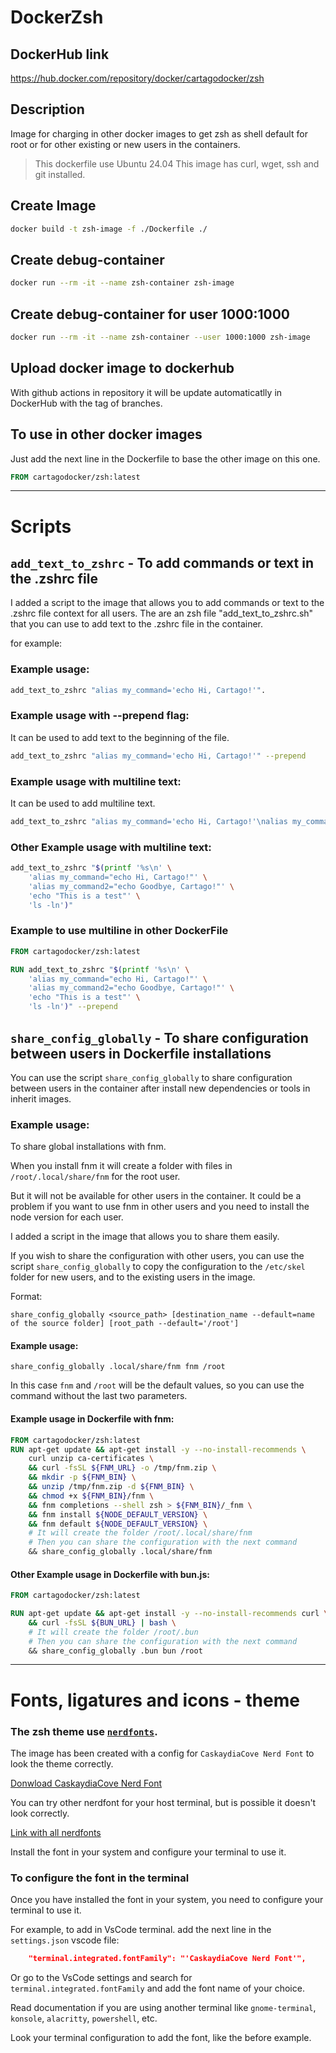 # DockerZsh

## DockerHub link

https://hub.docker.com/repository/docker/cartagodocker/zsh

## Description

Image for charging in other docker images to get zsh as shell default for root or for other existing or new users in the containers.

> This dockerfile use Ubuntu 24.04
> This image has curl, wget, ssh and git installed.

## Create Image

```bash
docker build -t zsh-image -f ./Dockerfile ./
```

## Create debug-container

```bash
docker run --rm -it --name zsh-container zsh-image
```

## Create debug-container for user 1000:1000

```bash
docker run --rm -it --name zsh-container --user 1000:1000 zsh-image
```

## Upload docker image to dockerhub

With github actions in repository it will be update automaticatlly in DockerHub with the tag of branches.

## To use in other docker images

Just add the next line in the Dockerfile to base the other image on this one.

```Dockerfile
FROM cartagodocker/zsh:latest
```

---

# Scripts

## `add_text_to_zshrc` - To add commands or text in the .zshrc file

I added a script to the image that allows you to add commands or text to the .zshrc file context for all users.
The are an zsh file "add_text_to_zshrc.sh" that you can use to add text to the .zshrc file in the container.

for example:

### Example usage:

```bash
add_text_to_zshrc "alias my_command='echo Hi, Cartago!'".
```

### Example usage with --prepend flag:

It can be used to add text to the beginning of the file.

```bash
add_text_to_zshrc "alias my_command='echo Hi, Cartago!'" --prepend
```

### Example usage with multiline text:

It can be used to add multiline text.

```bash
add_text_to_zshrc "alias my_command='echo Hi, Cartago!'\nalias my_command2='echo Hi, Cartago!'" --prepend
```

### Other Example usage with multiline text:

```bash
add_text_to_zshrc "$(printf '%s\n' \
    'alias my_command="echo Hi, Cartago!"' \
    'alias my_command2="echo Goodbye, Cartago!"' \
    'echo "This is a test"' \
    'ls -ln')"
```

### Example to use multiline in other DockerFile

```Dockerfile
FROM cartagodocker/zsh:latest

RUN add_text_to_zshrc "$(printf '%s\n' \
    'alias my_command="echo Hi, Cartago!"' \
    'alias my_command2="echo Goodbye, Cartago!"' \
    'echo "This is a test"' \
    'ls -ln')" --prepend
```

## `share_config_globally` - To share configuration between users in Dockerfile installations

You can use the script `share_config_globally` to share configuration between users in the container after install new dependencies or tools in inherit images.

### Example usage:

To share global installations with fnm.

When you install fnm it will create a folder with files in `/root/.local/share/fnm` for the root user.

But it will not be available for other users in the container. It could be a problem if you want to use fnm in other users and you need to install the node version for each user.

I added a script in the image that allows you to share them easily.

If you wish to share the configuration with other users, you can use the script `share_config_globally` to copy the configuration to the `/etc/skel` folder for new users, and to the existing users in the image.

Format:

`share_config_globally <source_path> [destination_name --default=name of the source folder] [root_path --default='/root']`

#### Example usage:

```
share_config_globally .local/share/fnm fnm /root
```

In this case `fnm` and `/root` will be the default values, so you can use the command without the last two parameters.

#### Example usage in Dockerfile with fnm:

```Dockerfile
FROM cartagodocker/zsh:latest
RUN apt-get update && apt-get install -y --no-install-recommends \
    curl unzip ca-certificates \
    && curl -fsSL ${FNM_URL} -o /tmp/fnm.zip \
    && mkdir -p ${FNM_BIN} \
    && unzip /tmp/fnm.zip -d ${FNM_BIN} \
    && chmod +x ${FNM_BIN}/fnm \
    && fnm completions --shell zsh > ${FNM_BIN}/_fnm \
    && fnm install ${NODE_DEFAULT_VERSION} \
    && fnm default ${NODE_DEFAULT_VERSION} \
    # It will create the folder /root/.local/share/fnm
    # Then you can share the configuration with the next command
    && share_config_globally .local/share/fnm
```


#### Other Example usage in Dockerfile with bun.js:

```Dockerfile
FROM cartagodocker/zsh:latest

RUN apt-get update && apt-get install -y --no-install-recommends curl \
    && curl -fsSL ${BUN_URL} | bash \
    # It will create the folder /root/.bun
    # Then you can share the configuration with the next command
    && share_config_globally .bun bun /root
```


---

# Fonts, ligatures and icons - theme

### The zsh theme use [``nerdfonts``](https://www.nerdfonts.com/font-downloads).

The image has been created with a config for `CaskaydiaCove Nerd Font` to look the theme correctly.

[Donwload CaskaydiaCove Nerd Font](https://github.com/ryanoasis/nerd-fonts/releases/download/v3.3.0/CascadiaCode.zip)

You can try other nerdfont for your host terminal, but is possible it doesn't look correctly.

[Link with all nerdfonts](https://www.nerdfonts.com/font-downloads)

Install the font in your system and configure your terminal to use it.

### To configure the font in the terminal

Once you have installed the font in your system, you need to configure your terminal to use it.

For example, to add in VsCode terminal.  add the next line in the `settings.json` vscode file:

```json
	"terminal.integrated.fontFamily": "'CaskaydiaCove Nerd Font'",
```

Or go to the VsCode settings and search for `terminal.integrated.fontFamily` and add the font name of your choice.


Read documentation if you are using another terminal like `gnome-terminal`, `konsole`, `alacritty`, `powershell`, etc.

Look your terminal configuration to add the font, like the before example.